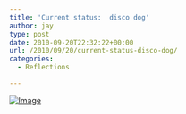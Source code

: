 ```yaml
---
title: 'Current status:  disco dog'
author: jay
type: post
date: 2010-09-20T22:32:22+00:00
url: /2010/09/20/current-status-disco-dog/
categories:
  - Reflections

---
```

[![Image][1]][2]

 [1]: http://sysadminrambles.files.wordpress.com/2010/09/image-scaled10001.jpg?w=300
 [2]: http://sysadminrambles.files.wordpress.com/2010/09/image-scaled10001.jpg